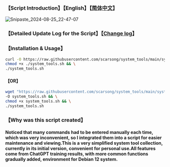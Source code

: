 ### 【Script Introduction】【English】【[简体中文](./README.zh-cn.md)】

![Snipaste_2024-08-25_22-47-07](https://github.com/user-attachments/assets/19c25c82-4868-4f16-a9a2-4caf090079ab)

### 【Detailed Update Log for the Script】【[Change log](./Change_log.md)】
### 【Installation & Usage】
```bash
curl -O https://raw.githubusercontent.com/scarsong/system_tools/main/system_tools.sh && \
chmod +x ./system_tools.sh && \
./system_tools.sh
```
#### 【OR】
```bash
wget "https://raw.githubusercontent.com/scarsong/system_tools/main/system_tools.sh?$(date +%s)" \
-O system_tools.sh && \
chmod +x system_tools.sh && \
./system_tools.sh
```
### 【Why was this script created】
#### Noticed that many commands had to be entered manually each time, which was very inconvenient, so I integrated them into a script for easier maintenance and viewing.This is a very simplified system tool collection, currently in its initial version, convenient for personal use.All features come from ChatGPT training results, with more common functions gradually added, environment for Debian 12 system.
